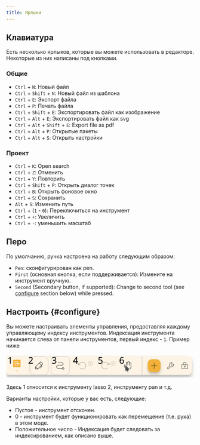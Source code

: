 ```yaml
---
title: Ярлыки
---
```


## Клавиатура

Есть несколько ярлыков, которые вы можете использовать в редакторе.
Некоторые из них написаны под кнопками.

### Общие

- `Ctrl` + `N`: Новый файл
- `Ctrl` + `Shift` + `N`: Новый файл из шаблона
- `Ctrl` + `E`: Экспорт файла
- `Ctrl` + `P`: Печать файла
- `Ctrl` + `Shift` + `E`: Экспортировать файл как изображение
- `Ctrl` + `Alt` + `E`: Экспортировать файл как svg
- `Ctrl` + `Alt` + `Shift` + `E`: Export file as pdf
- `Ctrl` + `Alt` + `P`: Открытые пакеты
- `Ctrl` + `Alt` + `S`: Открыть настройки

### Проект

- `Ctrl` + `K`: Open search
- `Ctrl` + `Z`: Отменить
- `Ctrl` + `Y`: Повторить
- `Ctrl` + `Shift` + `P`: Открыть диалог точек
- `Ctrl` + `B`: Открыть фоновое окно
- `Ctrl` + `S`: Сохранить
- `Alt` + `S`: Изменить путь
- `Ctrl` + (`1` - `0`): Переключиться на инструмент
- `Ctrl` + `+`: Увеличить
- `Ctrl` + `-`: уменьшить масштаб

## Перо

По умолчанию, ручка настроена на работу следующим образом:

- `Pen`: сконфигурирован как pen.
- `First` (основная кнопка, если поддерживается): Измените на инструмент вручную.
- `Second` (Secondary button, if supported): Change to second tool (see [configure](#configure) section below) while pressed.

## Настроить {#configure}

Вы можете настраивать элементы управления, предоставляя каждому управляющему индексу инструментов. Индексация инструмента начинается слева от панели инструментов, первый индекс - `1`. Пример ниже

![номер панели инструментов](toolbar_numbered.png)

Здесь 1 относится к инструменту lasso 2, инструменту pan и т.д.

Варианты настройки, которые у вас есть, следующие:

- Пустое - инструмент отскочен.
- 0 - инструмент будет функционировать как перемещение (т.е. рука) в этом моде.
- Положительное число - Индексация будет следовать за индексированием, как описано выше.
